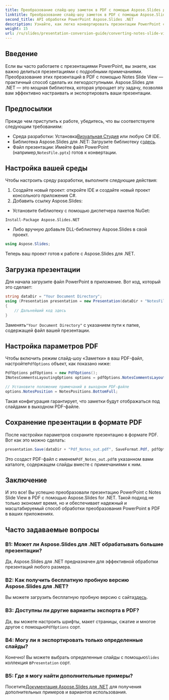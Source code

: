 ```yaml
---
title: Преобразование слайд-шоу заметок в PDF с помощью Aspose.Slides для .NET
linktitle: Преобразование слайд-шоу заметок в PDF с помощью Aspose.Slides для .NET
second_title: API обработки PowerPoint Aspose.Slides .NET
description: Узнайте, как легко конвертировать презентации PowerPoint с Notes Slide View в формат PDF с помощью Aspose.Slides для .NET. Это руководство содержит подробные инструкции.
weight: 15
url: /ru/slides/presentation-conversion-guide/converting-notes-slide-view-to-pdf/
---
```

## Введение

Если вы часто работаете с презентациями PowerPoint, вы знаете, как важно делиться презентациями с подробными примечаниями. Преобразование этих презентаций в PDF с помощью Notes Slide View — практичный способ сделать их легкодоступными. Aspose.Slides для .NET — это мощная библиотека, которая упрощает эту задачу, позволяя вам эффективно настраивать и экспортировать ваши презентации.

## Предпосылки

Прежде чем приступить к работе, убедитесь, что вы соответствуете следующим требованиям:

-  Среда разработки: Установка[Визуальная Студия](https://visualstudio.microsoft.com/) или любую C# IDE.
-  Библиотека Aspose.Slides для .NET: Загрузите библиотеку с[здесь](https://releases.aspose.com/slides/net/).
-  Файл презентации: Имейте файл PowerPoint (например,`NotesFile.pptx`) готов к конвертации.

## Настройка вашей среды

Чтобы настроить среду разработки, выполните следующие действия:

1. Создайте новый проект: откройте IDE и создайте новый проект консольного приложения C#.
2. Добавить ссылку Aspose.Slides: 
- Установите библиотеку с помощью диспетчера пакетов NuGet:
 ```
 Install-Package Aspose.Slides.NET
 ```
- Либо вручную добавьте DLL-библиотеку Aspose.Slides в свой проект.

```csharp
using Aspose.Slides;
```
Теперь ваш проект готов к работе с Aspose.Slides для .NET.

## Загрузка презентации

Для начала загрузите файл PowerPoint в приложение. Вот код, который это сделает:

```csharp
string dataDir = "Your Document Directory";
using (Presentation presentation = new Presentation(dataDir + "NotesFile.pptx"))
{
	// Дальнейший код здесь
}

```

 Заменять`"Your Document Directory"` с указанием пути к папке, содержащей файл вашей презентации.

## Настройка параметров PDF

 Чтобы включить режим слайд-шоу «Заметки» в ваш PDF-файл, настройте`PdfOptions` объект, как показано ниже:

```csharp
PdfOptions pdfOptions = new PdfOptions();
INotesCommentsLayoutingOptions options = pdfOptions.NotesCommentsLayouting;

// Установите положение примечаний в выходном PDF-файле
options.NotesPosition = NotesPositions.BottomFull;
```

Такая конфигурация гарантирует, что заметки будут отображаться под слайдами в выходном PDF-файле.

## Сохранение презентации в формате PDF

После настройки параметров сохраните презентацию в формате PDF. Вот как это можно сделать:

```csharp
presentation.Save(dataDir + "Pdf_Notes_out.pdf", SaveFormat.Pdf, pdfOptions);
```

 Это создаст PDF-файл с именем`Pdf_Notes_out.pdf`в указанном вами каталоге, содержащем слайды вместе с примечаниями к ним.

## Заключение

И это все! Вы успешно преобразовали презентацию PowerPoint с Notes Slide View в PDF с помощью Aspose.Slides for .NET. Такой подход не только экономит время, но и обеспечивает надежный и масштабируемый способ обработки преобразования PowerPoint в PDF в ваших приложениях.

## Часто задаваемые вопросы

### В1: Может ли Aspose.Slides для .NET обрабатывать большие презентации?
Да, Aspose.Slides для .NET предназначен для эффективной обработки презентаций любого размера.

### В2: Как получить бесплатную пробную версию Aspose.Slides для .NET?
 Вы можете загрузить бесплатную пробную версию с сайта[здесь](https://releases.aspose.com/).

### В3: Доступны ли другие варианты экспорта в PDF?
 Да, вы можете настроить шрифты, макет страницы, сжатие и многое другое с помощью`PdfOptions` сорт.

### В4: Могу ли я экспортировать только определенные слайды?
 Конечно! Вы можете выбрать определенные слайды с помощью`Slides` коллекция в`Presentation` сорт.

### В5: Где я могу найти дополнительные примеры?
 Посетите[Документация Aspose.Slides для .NET](https://reference.aspose.com/slides/net/) для получения дополнительных примеров и вариантов использования.
